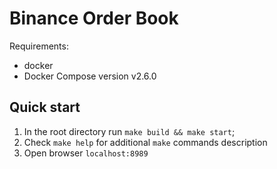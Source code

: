 Binance Order Book
================

Requirements: 
- docker
- Docker Compose version v2.6.0


Quick start
----------------

1. In the root directory run ```make build && make start```;
2. Check ```make help``` for additional ```make``` commands description
3. Open browser ```localhost:8989```